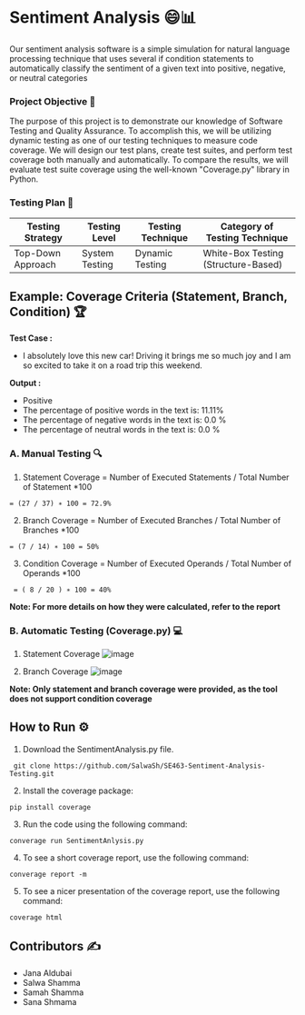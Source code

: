 # Sentiment Analysis 😄📊

Our sentiment analysis software is a simple simulation for natural language processing 
technique that uses several if condition statements to automatically classify the 
sentiment of a given text into positive, negative, or neutral categories

### Project Objective 🎯
The purpose of this project is to demonstrate our knowledge of Software Testing and 
Quality Assurance. To accomplish this, we will be utilizing dynamic testing as one of 
our testing techniques to measure code coverage. We will design our test plans, create 
test suites, and perform test coverage both manually and automatically. To compare the 
results, we will evaluate test suite coverage using the well-known "Coverage.py" library 
in Python. 

### Testing Plan 📑
<table>
  <thead>
    <tr>
      <th>Testing Strategy</th>
      <th>Testing Level</th>
      <th>Testing Technique</th>
      <th>Category of Testing Technique</th>
    </tr>
  </thead>
  <tbody>
    <tr>
      <td>Top-Down Approach</td>
      <td>System Testing</td>
      <td>Dynamic Testing</td>
      <td>White-Box Testing (Structure-Based)</td>
    </tr>
  </tbody>
</table>

## Example: Coverage Criteria (Statement, Branch, Condition) 🏆

**Test Case :**
- I absolutely love this new car! Driving it brings me so much joy and I am so excited to take it on a road trip this weekend.

**Output :** 
- Positive
- The percentage of positive words in the text is: 11.11%
- The percentage of negative words in the text is: 0.0 %
- The percentage of neutral words in the text is: 0.0 % 

### A. Manual Testing 🔍

1. Statement Coverage = Number of Executed Statements / Total Number of Statement *100 
  ```
 = (27 / 37) ∗ 100 = 72.9%
  ```
2. Branch Coverage = Number of Executed Branches / Total Number of Branches *100 
 ```
 = (7 / 14) ∗ 100 = 50%
 ```
3. Condition Coverage = Number of Executed Operands / Total Number of Operands *100 
 ```
  = ( 8 / 20 ) ∗ 100 = 40%
 ```
**Note: For more details on how they were calculated, refer to the report**

### B. Automatic Testing (Coverage.py) 💻

1. Statement Coverage
![image](https://github.com/user-attachments/assets/805fa31d-9d46-45ab-9234-0e3d7d3fd767)

2. Branch Coverage
![image](https://github.com/user-attachments/assets/037d5e0d-1a55-4915-85b4-182803b1a2ea)

**Note: Only statement and branch coverage were provided, as the tool does not support condition coverage**

## How to Run ⚙️
1. Download the SentimentAnalysis.py file.
```
 git clone https://github.com/SalwaSh/SE463-Sentiment-Analysis-Testing.git
```
2. Install the coverage package:
```
pip install coverage
```
3. Run the code using the following command:
```
converage run SentimentAnlysis.py 
```
4. To see a short coverage report, use the following command:
```
converage report -m
```
5. To see a nicer presentation of the coverage report, use the following command:
```
coverage html
```

## Contributors ✍️

- Jana Aldubai
- Salwa Shamma
- Samah Shamma
- Sana Shmama
